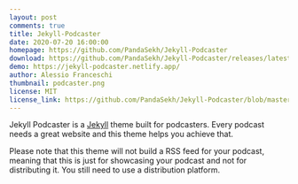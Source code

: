 ```yaml
---
layout: post
comments: true
title: Jekyll-Podcaster
date: 2020-07-20 16:00:00
homepage: https://github.com/PandaSekh/Jekyll-Podcaster
download: https://github.com/PandaSekh/Jekyll-Podcaster/releases/latest
demo: https://jekyll-podcaster.netlify.app/
author: Alessio Franceschi
thumbnail: podcaster.png
license: MIT
license_link: https://github.com/PandaSekh/Jekyll-Podcaster/blob/master/LICENSE.txt
---
```


Jekyll Podcaster is a [Jekyll](https://jekyllrb.com) theme built for podcasters. Every podcast needs a great website and this theme helps you achieve that.

Please note that this theme will not build a RSS feed for your podcast, meaning that this is just for showcasing your podcast and not for distributing it. You still need to use a distribution platform.
